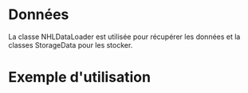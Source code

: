 # Données

La classe NHLDataLoader est utilisée pour récupérer les données et la classes StorageData pour les stocker. 




# Exemple d'utilisation
